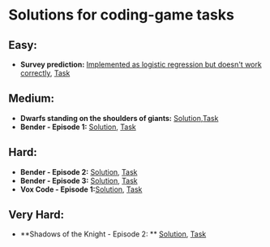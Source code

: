 # Solutions for coding-game tasks
## Easy:
- **Survey prediction:** [Implemented as logistic regression but doesn't work correctly](survey-prediction), [Task](https://www.codingame.com/training/easy/survey-prediction)
## Medium:
- **Dwarfs standing on the shoulders of giants:** [Solution](dwarf-standing-on-the-shoulders-of-giants),[Task](https://www.codingame.com/training/medium/dwarfs-standing-on-the-shoulders-of-giants)
- **Bender - Episode 1:** [Solution](bender-episode-1), [Task](https://www.codingame.com/training/medium/blunder-episode-1)
## Hard:
- **Bender - Episode 2:** [Solution](bender-episode-2), [Task](https://www.codingame.com/training/hard/blunder-episode-2)
- **Bender - Episode 3:** [Solution](bender-episode-3), [Task](https://www.codingame.com/training/hard/bender-episode-3)
- **Vox Code - Episode 1:**[Solution](vox-codei-1), [Task](https://www.codingame.com/training/hard/vox-codei-episode-1)
## Very Hard:
- **Shadows of the Knight - Episode 2: ** [Solution](shadows-of-the-knight-episode-2), [Task](https://www.codingame.com/training/expert/shadows-of-the-knight-episode-2)

